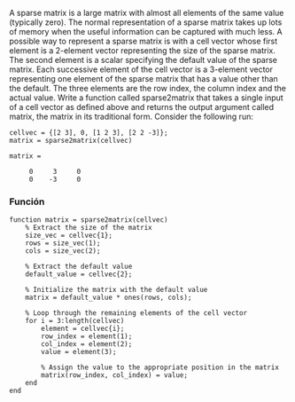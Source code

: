 A sparse matrix is a large matrix with almost all elements of the same value (typically zero). The normal representation of a sparse matrix takes up lots of memory when the useful information can be captured with much less. A possible way to represent a sparse matrix is with a cell vector whose first element is a 2-element vector representing the size of the sparse matrix. The second element is a scalar specifying the default value of the sparse matrix. Each successive element of the cell vector is a 3-element vector representing one element of the sparse matrix that has a value other than the default. The three elements are the row index, the column index and the actual value. Write a function called sparse2matrix that takes a single input of a cell vector as defined above and returns the output argument called matrix, the matrix in its traditional form. Consider the following run:
```
cellvec = {[2 3], 0, [1 2 3], [2 2 -3]};
matrix = sparse2matrix(cellvec)

matrix =

     0     3     0
     0    -3     0
```

### Función
```
function matrix = sparse2matrix(cellvec)
    % Extract the size of the matrix
    size_vec = cellvec{1};
    rows = size_vec(1);
    cols = size_vec(2);
    
    % Extract the default value
    default_value = cellvec{2};
    
    % Initialize the matrix with the default value
    matrix = default_value * ones(rows, cols);
    
    % Loop through the remaining elements of the cell vector
    for i = 3:length(cellvec)
        element = cellvec{i};
        row_index = element(1);
        col_index = element(2);
        value = element(3);
        
        % Assign the value to the appropriate position in the matrix
        matrix(row_index, col_index) = value;
    end
end
```
